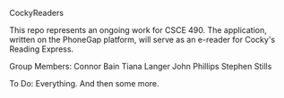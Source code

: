 CockyReaders

This repo represents an ongoing work for CSCE 490. The application, written on the PhoneGap platform, will serve as an e-reader for Cocky's Reading Express.

Group Members:
    Connor Bain
    Tiana Langer
    John Phillips 
    Stephen Stills

To Do:
Everything. And then some more.


